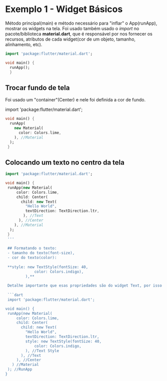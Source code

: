 # Exemplo 1 - Widget Básicos

Método principal(main) e método necessário para "inflar" o App(runApp), mostrar os widgets na tela.
Foi usado também usado o *import* no pacote/biblioteca **material.dart**, que é responsável por nos fornecer os recursos, atributos de cada
widget(cor de um objeto, tamanho, alinhamento, etc).

```dart
import 'package:flutter/material.dart';

void main() {
  runApp();
  }
  ```
  
  ## Trocar fundo de tela
  
  Foi usado um "container"(Center) e nele foi definida a cor de fundo.
  
  
  import 'package:flutter/material.dart';

```dart
void main() {
  runApp(
    new Material(
      color: Colors.lime,
    ), //Material
  );
 }
 ```
 
 ## Colocando um texto no centro da tela
 
 ```dart
import 'package:flutter/material.dart';

void main() {
  runApp(new Material(
      color: Colors.lime,
      child: Center(
        child: new Text(
          "Hello World",
          textDirection: TextDirection.ltr,
         ), //Text
       ), //Center
     ), //Material
   );
  }
  '''
  
  ## Formatando o texto:
  - tamanho do texto(font-size),
  - cor do texto(color):
  
  **style: new TextStyle(fontSize: 40,
              color: Colors.indigo),
          ),**
          
  Detalhe importante que esas propriedades são do widget Text, por isso estão dentro dos parênteses.        
          
  ```dart
  import 'package:flutter/material.dart';

void main() {
  runApp(new Material(
      color: Colors.lime,
      child: Center(
        child: new Text(
          "Hello World",
          textDirection: TextDirection.ltr,
          style: new TextStyle(fontSize: 40,
              color: Colors.indigo,
          ), //Text Style
        ), //Text
      ), //Center
    ) //Material
  ); //RunApp
}

  ```

